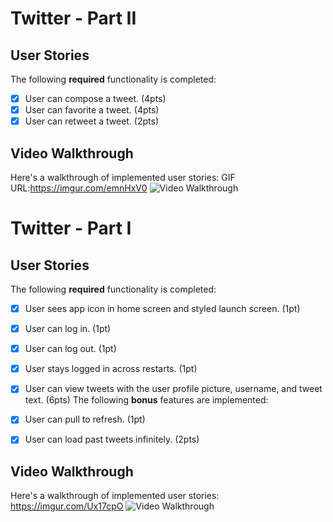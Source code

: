 
# Twitter - Part II


## User Stories

The following **required** functionality is completed:

- [x] User can compose a tweet. (4pts)
- [x] User can favorite a tweet. (4pts)
- [x] User can retweet a tweet. (2pts)

## Video Walkthrough

Here's a walkthrough of implemented user stories:
GIF URL:https://imgur.com/emnHxV0
<img src='https://imgur.com/emnHxV0.gif' title='Video Walkthrough' width='' alt='Video Walkthrough' />
# Twitter - Part I

## User Stories

The following **required** functionality is completed:

- [x] User sees app icon in home screen and styled launch screen. (1pt)
- [x] User can log in. (1pt)
- [x] User can log out. (1pt)
- [x] User stays logged in across restarts. (1pt)
- [x] User can view tweets with the user profile picture, username, and tweet text. (6pts)
The following **bonus** features are implemented:

- [x] User can pull to refresh. (1pt)
- [x] User can load past tweets infinitely. (2pts)
## Video Walkthrough

Here's a walkthrough of implemented user stories:
https://imgur.com/Ux17cpO
<img src='https://imgur.com/Ux17cpO.gif' title='Video Walkthrough' width='' alt='Video Walkthrough' />
